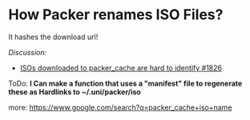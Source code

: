 # How Packer renames ISO Files?
It hashes the download url!

_Discussion:_
- [ISOs downloaded to packer_cache are hard to identify #1826](https://github.com/hashicorp/packer/issues/1826)

ToDo: **I Can make a function that uses a "manifest" file to regenerate these as Hardlinks to ~/.uni/packer/iso**


more: https://www.google.com/search?q=packer_cache+iso+name
